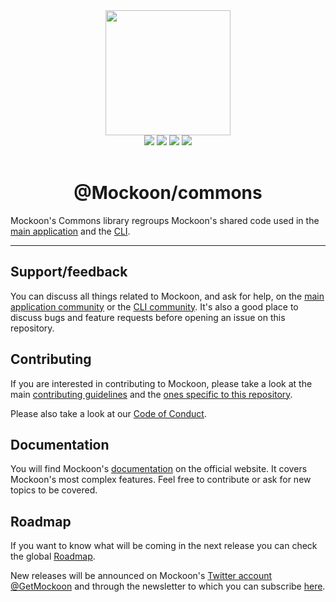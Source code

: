 <div align="center">
  <a href="https://mockoon.com" alt="mockoon logo">
    <img width="200" height="200" src="https://mockoon.com/images/logo-square-commons.png">
  </a>
  <br>
  <a href="https://mockoon.com/#download"><img src="https://img.shields.io/badge/Download%20app-Go-green.svg?style=flat-square&colorB=1997c6"/></a>
  <a href="https://mockoon.com/"><img src="https://img.shields.io/badge/Website-Go-green.svg?style=flat-square&colorB=1997c6"/></a>
  <a href="http://eepurl.com/dskB2X"><img src="https://img.shields.io/badge/Newsletter-Subscribe-green.svg?style=flat-square"/></a>
  <a href="https://twitter.com/GetMockoon"><img src="https://img.shields.io/badge/Twitter_@GetMockoon-follow-blue.svg?style=flat-square&colorB=1da1f2"/></a>
  <br>
  <br>
  <h1>@Mockoon/commons</h1>
</div>

Mockoon's Commons library regroups Mockoon's shared code used in the  [main application](https://github.com/mockoon/mockoon) and the [CLI](https://github.com/mockoon/cli).

---

## Support/feedback

You can discuss all things related to Mockoon, and ask for help, on the [main application community](https://github.com/mockoon/mockoon/discussions) or the [CLI community](https://github.com/mockoon/cli/discussions). It's also a good place to discuss bugs and feature requests before opening an issue on this repository.

## Contributing

If you are interested in contributing to Mockoon, please take a look at the main [contributing guidelines](https://github.com/mockoon/mockoon/blob/master/CONTRIBUTING.md) and the [ones specific to this repository](https://github.com/mockoon/commons/blob/main/CONTRIBUTING.md).

Please also take a look at our [Code of Conduct](https://github.com/mockoon/commons/blob/main/CODE_OF_CONDUCT.md).

## Documentation

You will find Mockoon's [documentation](https://mockoon.com/docs/latest) on the official website. It covers Mockoon's most complex features. Feel free to contribute or ask for new topics to be covered.

## Roadmap

If you want to know what will be coming in the next release you can check the global [Roadmap](https://github.com/orgs/mockoon/projects/2).

New releases will be announced on Mockoon's [Twitter account @GetMockoon](https://twitter.com/GetMockoon) and through the newsletter to which you can subscribe [here](http://eepurl.com/dskB2X).
